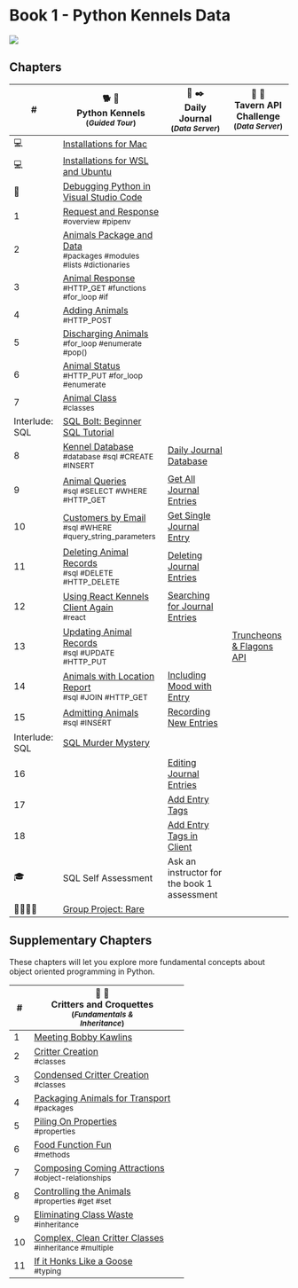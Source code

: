 # Book 1 - Python Kennels Data

![][image-1]

## Chapters

| # | 🐕 🐩 <br/> Python Kennels<br/><sub>(_Guided Tour_)</sub> | 📔 ✒️ <br/> Daily Journal <br/><sub>(_Data Server_)</sub> | 🏏 🍺 <br/> Tavern API Challenge<br/><sub>(_Data Server_)</sub>
|--|--|---|---|
| 💻 | [Installations for Mac][1] | | |
| 💻 | [Installations for WSL and Ubuntu][2] | | |
| 🐞 | [Debugging Python in Visual Studio Code][3] | | |
| 1 | [Request and Response][4] <br/> <sub style="font-size:0.85rem;">\#overview #pipenv</sub> | | |
| 2 | [Animals Package and Data][5] <br/> <sub style="font-size:0.85rem;">\#packages #modules #lists #dictionaries</sub> | | |
| 3 |  [Animal Response][6] <br/> <sub style="font-size:0.85rem;">\#HTTP\_GET #functions #for\_loop #if</sub> |  | |
| 4 | [Adding Animals][7] <br/> <sub style="font-size:0.85rem;">\#HTTP\_POST</sub> |  | |
| 5 | [Discharging Animals][8] <br/> <sub style="font-size:0.85rem;">\#for\_loop #enumerate #pop()</sub> |  | |
| 6 | [Animal Status][9] <br/> <sub style="font-size:0.85rem;">\#HTTP\_PUT #for\_loop #enumerate</sub> |  |  |
| 7 | [Animal Class][10] <br/> <sub style="font-size:0.85rem;">\#classes</sub> |  |  |
| Interlude: SQL | [SQL Bolt: Beginner SQL Tutorial][11] |  |  |
| 8 | [Kennel Database][12] <br/> <sub style="font-size:0.85rem;">\#database #sql #CREATE #INSERT</sub> | [Daily Journal Database][13] |  |
| 9 | [Animal Queries][14] <br/> <sub style="font-size:0.85rem;">\#sql #SELECT #WHERE #HTTP\_GET</sub> | [Get All Journal Entries][15] |  |
| 10 | [Customers by Email][16] <br/> <sub style="font-size:0.85rem;">\#sql #WHERE #query\_string\_parameters</sub> | [Get Single Journal Entry][17] |  |
| 11 | [Deleting Animal Records][18] <br/> <sub style="font-size:0.85rem;">\#sql #DELETE #HTTP\_DELETE</sub> | [Deleting Journal Entries][19] |  |
| 12 | [Using React Kennels Client Again][20] <br/> <sub style="font-size:0.85rem;">\#react</sub> |  [Searching for Journal Entries][21]|  |
| 13 | [Updating Animal Records][22] <br/> <sub style="font-size:0.85rem;">\#sql #UPDATE #HTTP\_PUT</sub> |  | [Truncheons &amp; Flagons API][23] |
| 14 | [Animals with Location Report][24] <br/> <sub style="font-size:0.85rem;">\#sql #JOIN #HTTP\_GET</sub> | [Including Mood with Entry][25] |  |
| 15 | [Admitting Animals][26] <br/> <sub style="font-size:0.85rem;">\#sql #INSERT</sub> | [Recording New Entries][27] |  |
| Interlude: SQL | [SQL Murder Mystery][28] |  |  |
| 16 |  | [Editing Journal Entries][29] |  |
| 17 |  | [Add Entry Tags][30] |  |  |
| 18 |  | [Add Entry Tags in Client][31] |  |  |
| 🎓 | SQL Self Assessment | Ask an instructor for the book 1 assessment | |
| 👨‍👩‍👧‍👧 | [Group Project: Rare][32] | | | |

## Supplementary Chapters

These chapters will let you explore more fundamental concepts about object oriented programming in Python.

| # | 🐑 🦆 <br/> Critters and Croquettes <br/><sub>(_Fundamentals &amp; <br/> Inheritance_)</sub> |  |
|--|--|--|
| 1 | [Meeting Bobby Kawlins][33] <br/> <sub style="font-size:0.85rem;"></sub> |  |
| 2 | [Critter Creation][34] <br/> <sub style="font-size:0.85rem;">\#classes</sub> |  |
| 3 | [Condensed Critter Creation][35] <br/> <sub style="font-size:0.85rem;">\#classes</sub> |  |
| 4 | [Packaging Animals for Transport][36] <br/> <sub style="font-size:0.85rem;">\#packages</sub> |  |
| 5 | [Piling On Properties][37] <br/> <sub style="font-size:0.85rem;">\#properties</sub> |  |
| 6 | [Food Function Fun][38] <br/> <sub style="font-size:0.85rem;">\#methods</sub> |  |
| 7 | [Composing Coming Attractions][39] <br/> <sub style="font-size:0.85rem;">\#object-relationships</sub> |  |
| 8 | [Controlling the Animals][40] <br/> <sub style="font-size:0.85rem;">\#properties #get #set</sub> |  |
| 9 | [Eliminating Class Waste][41] <br/> <sub style="font-size:0.85rem;">\#inheritance</sub> |  |
| 10 | [Complex, Clean Critter Classes][42] <br/> <sub style="font-size:0.85rem;">\#inheritance #multiple</sub> |  |
| 11 | [If it Honks Like a Goose][43] <br/> <sub style="font-size:0.85rem;">\#typing</sub> |  |


[1]:	./chapters/mac_installs.md
[2]:	./chapters/windows_installs.md
[3]:	./chapters/DEBUGGING_PYTHON.md
[4]:	./chapters/PK_INTRO_SETUP.md
[5]:	./chapters/PK_PACKAGES_INTRO.md
[6]:	./chapters/PK_ANIMAL_RESOURCE.md
[7]:	./chapters/PK_CREATE_ANIMAL.md
[8]:	./chapters/PK_DELETE_ANIMAL.md
[9]:	./chapters/PK_UPDATE_ANIMAL.md
[10]:	./chapters/PK_CLASSES.md
[11]:	https://sqlbolt.com/
[12]:	./chapters/PK_DATABASE_INTRO.md
[13]:	./chapters/DJ_DATABASE_CREATION.md
[14]:	./chapters/PK_SQL_SELECT.md
[15]:	./chapters/DJ_QUERY_ALL.md
[16]:	./chapters/PK_WHERE_QUERY_STRING_PARAMS.md
[17]:	./chapters/DJ_QUERY_SINGLE.md
[18]:	./chapters/PK_SQL_DELETE.md
[19]:	./chapters/DJ_DELETE.md
[20]:	./chapters/PK_REACT_CLIENT.md
[21]:	./chapters/DJ_ADD_SEARCH_QUERY.md
[22]:	./chapters/PK_SQL_UPDATE.md
[23]:	./chapters/TF_SETUP.md
[24]:	./chapters/PK_SQL_JOINS.md
[25]:	./chapters/DJ_JOIN_MOOD.md
[26]:	./chapters/PK_POST_INSERT.md
[27]:	./chapters/DJ_INSERT.md
[28]:	https://mystery.knightlab.com/
[29]:	./chapters/DJ_UPDATE.md
[30]:	./chapters/DJ_JOIN_TAGS.md
[31]:	./chapters/DJ_CLIENT_TAGS.md
[32]:	./chapters/RARE.md
[33]:	./chapters/CC_PROJECT_SETUP.md
[34]:	./chapters/CC_CLASSES.md
[35]:	./chapters/CC_CONSTRUCTORS.md
[36]:	./chapters/CC_PACKAGES.md
[37]:	./chapters/CC_CLASS_PROPERTIES.md
[38]:	./chapters/CC_METHODS.md
[39]:	./chapters/CC_COMPOSITION.md
[40]:	./chapters/CC_GETTER_SETTER.md
[41]:	./chapters/CC_INHERITANCE.md
[42]:	./chapters/CC_MULTIPLE_INHERITANCE.md
[43]:	./chapters/CC_DUCK_TYPING.md

[image-1]:	./chapters/images/kennel-car.png
